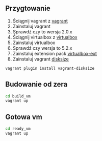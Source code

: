 ## Przygtowanie 

1) Ściągnij vagrant z [vagrant](https://www.vagrantup.com/downloads.html)
2) Zainstaluj vagrant 
3) Sprawdź czy to wersja  2.0.x
4) Ściągnij virtualbox z [virtualbox](https://www.virtualbox.org/wiki/Downloads)
5) Zainstaluj virtualbox
6) Sprawdź czy wersja to 5.2.x
7) Zainstaluj extension pack [virtualbox-ext](https://download.virtualbox.org/virtualbox/5.2.8/Oracle_VM_VirtualBox_Extension_Pack-5.2.8.vbox-extpack)
8) Zainstaluj vagrant [disksize](https://github.com/sprotheroe/vagrant-disksize)
```bash
vagrant plugin install vagrant-disksize
```
## Budowanie od zera
```bash
cd build_vm
vagrant up

```
## Gotowa vm
```bash
cd ready_vm
vagrant up

```
